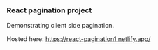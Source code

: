 ### React pagination project

Demonstrating client side pagination.

Hosted here: 
https://react-pagination1.netlify.app/
